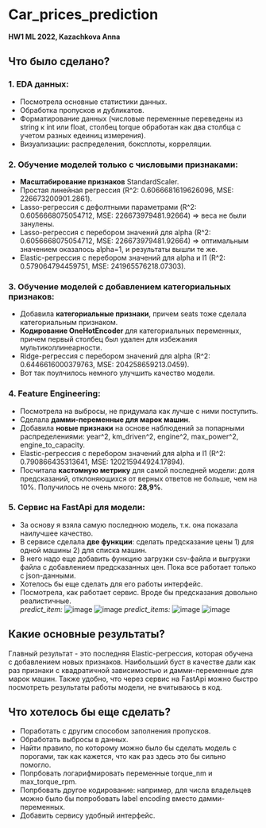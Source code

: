 # Car_prices_prediction
**HW1 ML 2022, Kazachkova Anna**

## Что было сделано?
### 1. **EDA данных:**
* Посмотрела основные статистики данных.
* Обработка пропусков и дубликатов.
* Форматирование данных (числовые переменные переведены из string к int или float, столбец torque обработан как два столбца с учетом разных едеиниц измерения).
* Визуализации: распределения, боксплоты, корреляции.
### 2. **Обучение моделей только с числовыми признаками:**
* **Масштабирование признаков** StandardScaler.
* Простая линейная регрессия (R^2: 0.6066681619626096, MSE: 226673200901.2861).
* Lasso-регрессия с дефолтными параметрами (R^2: 0.6056668075054712, MSE: 226673979481.92664) => веса не были занулены.
* Lasso-регрессия с перебором значений для alpha (R^2: 0.6056668075054712, MSE: 226673979481.92664) => оптимальным значением оказалось alpha=1, и результаты вышли те же.
* Elastic-регрессия с перебором значений для alpha и l1 (R^2: 0.579064794459751, MSE: 241965576218.07303).
### 3. **Обучение моделей с добавлением категориальных признаков:**
* Добавила **категориальные признаки**, причем seats тоже сделала категориальным признаком.
* **Кодирование OneHotEncoder** для категориальных переменных, причем первый столбец был удален для избежания мультиколлинеарности.
* Ridge-регрессия с перебором значений для alpha (R^2: 0.6446616000379763, MSE: 204258659213.0459).
* Вот так поулчилось немного улучшить качество модели.
### 4. **Feature Engineering:**
* Посмотрела на выбросы, не придумала как лучше с ними поступить.
* Сделала **дамми-переменные для марок машин**.
* Добавила **новые признаки** на основе наблюдений за попарными распределениями: year^2, km_driven^2, engine^2, max_power^2, engine_to_capacity.
* Elastic-регрессия с перебором значений для alpha и l1 (R^2: 0.790866435313641, MSE: 120215944924.17894).
* Посчитала **кастомную метрику** для самой последней модели: доля предсказаний, отклоняющихся от верных ответов не больше, чем на 10%. Получилось не очень много: **28,9%**.
### 5. **Сервис на FastApi для модели:**
* За основу я взяла самую последнюю модель, т.к. она показала наилучшее качество.
* В сервисе сделала **две функции**: сделать предсказание цены 1) для одной машины 2) для списка машин.
* В него надо еще добавить функцию загрузки csv-файла и выгрузки файла с добавлением предсказанных цен. Пока все работает только с json-данными.
* Хотелось бы еще сделать для его работы интерфейс.
* Посмотрела, как работает сервис. Вроде бы предсказания довольно реалистичные. <br>
*predict_item:*
![image](https://user-images.githubusercontent.com/61575714/205256721-194bf1a5-5b5e-41fa-875e-acac5dac06e0.png)
![image](https://user-images.githubusercontent.com/61575714/205256764-20b2b869-739c-428b-84db-38ac4bc7fbe1.png)
*predict_items:*
![image](https://user-images.githubusercontent.com/61575714/205256451-2f40ca46-5b2c-4fe9-952c-be397b59b8a5.png)
![image](https://user-images.githubusercontent.com/61575714/205256577-a1ea630e-809b-46b4-a314-1d26d96c91c8.png)
## Какие основные результаты?
Главный результат - это последняя Elastic-регрессия, которая обучена с добавлением новых признаков. Наибольший буст в качестве дали как раз признаки с квадратичной зависимостью и дамми-переменные для марок машин. Также удобно, что через сервис на FastApi можно быстро посмотреть результаты работы модели, не вчитываюсь в код.
## Что хотелось бы еще сделать?
* Поработать с другим способом заполнения пропусков.
* Обработать выбросы в данных.
* Найти правило, по которому можно было бы сделать модель с порогами, так как кажется, что как раз здесь это бы сильно помогло.
* Попрбовать логарифмировать переменные torque_nm и max_torque_rpm.
* Попрбовать другое кодирование: например, для числа владельцев можно было бы попробовать label encoding вместо дамми-переменных.
* Добавить сервису удобный интерфейс.
